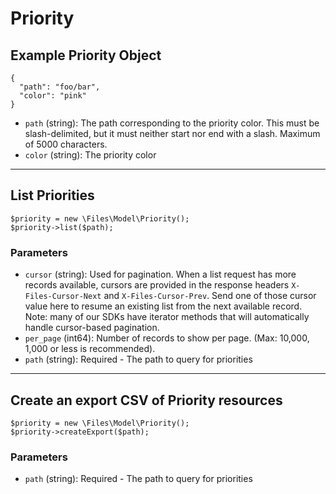 # Priority

## Example Priority Object

```
{
  "path": "foo/bar",
  "color": "pink"
}
```

* `path` (string): The path corresponding to the priority color. This must be slash-delimited, but it must neither start nor end with a slash. Maximum of 5000 characters.
* `color` (string): The priority color

---

## List Priorities

```
$priority = new \Files\Model\Priority();
$priority->list($path);
```


### Parameters

* `cursor` (string): Used for pagination.  When a list request has more records available, cursors are provided in the response headers `X-Files-Cursor-Next` and `X-Files-Cursor-Prev`.  Send one of those cursor value here to resume an existing list from the next available record.  Note: many of our SDKs have iterator methods that will automatically handle cursor-based pagination.
* `per_page` (int64): Number of records to show per page.  (Max: 10,000, 1,000 or less is recommended).
* `path` (string): Required - The path to query for priorities

---

## Create an export CSV of Priority resources

```
$priority = new \Files\Model\Priority();
$priority->createExport($path);
```


### Parameters

* `path` (string): Required - The path to query for priorities
